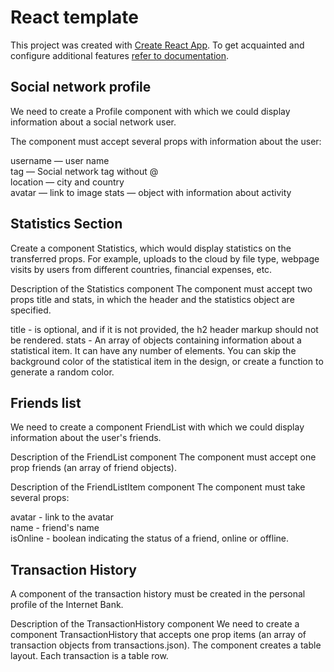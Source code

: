 # React template

This project was created with
[Create React App](https://github.com/facebook/create-react-app). To get
acquainted and configure additional features
[refer to documentation](https://facebook.github.io/create-react-app/docs/getting-started).

## Social network profile

We need to create a Profile component with which we could display information
about a social network user.

The component must accept several props with information about the user:

username — user name <br> tag — Social network tag without @ <br> location —
city and country <br> avatar — link to image stats — object with information
about activity <br>

## Statistics Section

Create a component Statistics, which would display statistics on the transferred
props. For example, uploads to the cloud by file type, webpage visits by users
from different countries, financial expenses, etc.

Description of the Statistics component The component must accept two props
title and stats, in which the header and the statistics object are specified.

title - is optional, and if it is not provided, the h2 header markup should not
be rendered. stats - An array of objects containing information about a
statistical item. It can have any number of elements. You can skip the
background color of the statistical item in the design, or create a function to
generate a random color.

## Friends list

We need to create a component FriendList with which we could display information
about the user's friends.

Description of the FriendList component The component must accept one prop
friends (an array of friend objects).

Description of the FriendListItem component The component must take several
props:

avatar - link to the avatar<br> name - friend's name <br> isOnline - boolean
indicating the status of a friend, online or offline.

## Transaction History

A component of the transaction history must be created in the personal profile
of the Internet Bank.

Description of the TransactionHistory component We need to create a component
TransactionHistory that accepts one prop items (an array of transaction objects
from transactions.json). The component creates a table layout. Each transaction
is a table row.
